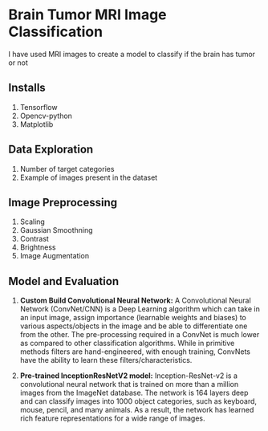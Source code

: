 # Brain Tumor MRI Image Classification
I have used MRI images to create a model to classify if the brain has tumor or not

## Installs
1) Tensorflow
2) Opencv-python
3) Matplotlib

## Data Exploration
1) Number of target categories
2) Example of images present in the dataset

## Image Preprocessing
1) Scaling
2) Gaussian Smoothning
3) Contrast
4) Brightness
5) Image Augmentation

## Model and Evaluation
1) <b>Custom Build Convolutional Neural Network:</b> A Convolutional Neural Network (ConvNet/CNN) is a Deep Learning algorithm which can take in an input image, assign importance (learnable weights and biases) to various aspects/objects in the image and be able to differentiate one from the other. The pre-processing required in a ConvNet is much lower as compared to other classification algorithms. While in primitive methods filters are hand-engineered, with enough training, ConvNets have the ability to learn these filters/characteristics.

2) <b>Pre-trained InceptionResNetV2 model:</b> Inception-ResNet-v2 is a convolutional neural network that is trained on more than a million images from the ImageNet database. The network is 164 layers deep and can classify images into 1000 object categories, such as keyboard, mouse, pencil, and many animals. As a result, the network has learned rich feature representations for a wide range of images.
